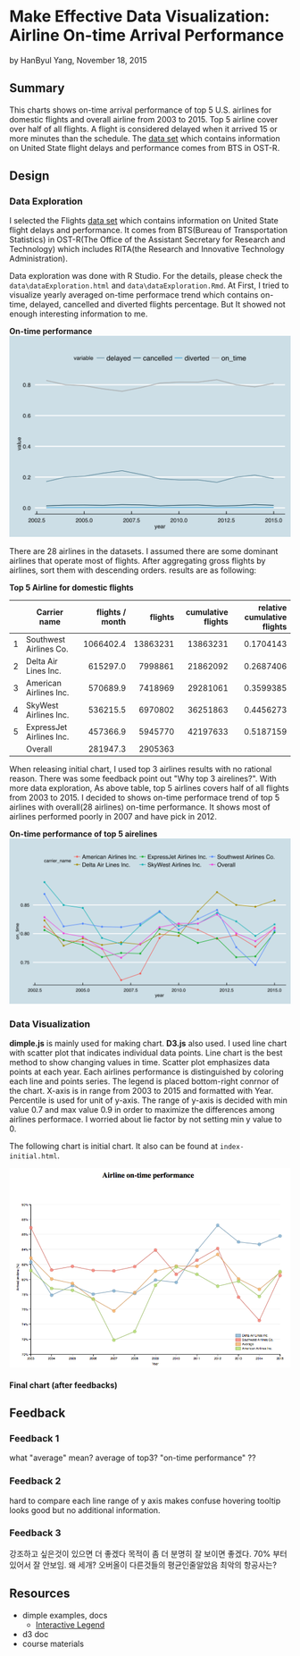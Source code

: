 Make Effective Data Visualization: Airline On-time Arrival Performance
========================================================
by HanByul Yang, November 18, 2015

## Summary ##
This charts shows on-time arrival performance of top 5 U.S. airlines for domestic flights and overall airline from 2003 to 2015. Top 5 airline cover over half of all flights. A flight is considered delayed when it arrived 15 or more minutes than the schedule. The [data set](http://www.transtats.bts.gov/OT_Delay/OT_DelayCause1.asp) which contains information on United State flight delays and performance comes from BTS in OST-R.

## Design ##
### Data Exploration ###
I selected the Flights [data set](http://www.transtats.bts.gov/OT_Delay/OT_DelayCause1.asp) which contains information on United State flight delays and performance. It comes from BTS(Bureau of Transportation Statistics) in OST-R(The Office of the Assistant Secretary for Research and Technology) which includes RITA(the Research and Innovative Technology Administration).

Data exploration was done with R Studio. For the details, please check the `data\dataExploration.html` and `data\dataExploration.Rmd`. At First, I tried to visualize yearly averaged on-time performace trend which contains on-time, delayed, cancelled and diverted flights percentage. But It showed not enough interesting information to me.

**On-time performance**
![average on-time performance](https://raw.githubusercontent.com/yhbyhb/data_analyst_nanodegree_p5/master/data/figure/on_time_performance_yearly-1.png)

There are 28 airlines in the datasets. I assumed there are some dominant airlines that operate most of flights. After aggregating gross flights by airlines, sort them with descending orders. results are as following:

**Top 5 Airline for domestic flights**

|  | Carrier name | flights / month | flights | cumulative flights | relative cumulative flights
|---:|---|---:|---:|---:|---:
|1 |   Southwest Airlines Co. | 1066402.4 | 13863231 | 13863231 | 0.1704143
|2 |     Delta Air Lines Inc. |  615297.0 |  7998861 | 21862092 | 0.2687406
|3 |   American Airlines Inc. |  570689.9 |  7418969 | 29281061 | 0.3599385
|4 |    SkyWest Airlines Inc. |  536215.5 |  6970802 | 36251863 | 0.4456273
|5 | ExpressJet Airlines Inc. |  457366.9 |  5945770 | 42197633 | 0.5187159
|  | Overall                  |  281947.3 |  2905363 |          |

When releasing initial chart, I used top 3 airlines results with no rational reason. There was some feedback point out "Why top 3 airelines?". With more data exploration, As above table, top 5 airlines covers half of all flights from 2003 to 2015. I decided to shows on-time performace trend of top 5 airlines with overall(28 airlines) on-time performance. It shows most of airlines performed poorly in 2007 and have pick in 2012. 

**On-time performance of top 5 airelines**
![initial plot with R](https://raw.githubusercontent.com/yhbyhb/data_analyst_nanodegree_p5/master/data/figure/top5_airlines_and_overall-1.png)

<!-- **On-time arrival performance**

Year | American Airlines Inc. | Delta Air Lines Inc. | ExpressJet Airlines Inc. | SkyWest Airlines Inc. | Southwest Airlines Co. | Overall
---|---:|---:|---:|---:|---:|---:
2003 | 0.8119 | 0.8231 | 0.8062 | 0.8898 | 0.8691 | 0.8286
2004 | 0.7879 | 0.7790 | 0.7888 | 0.8498 | 0.8126 | 0.8006
2005 | 0.7856 | 0.7917 | 0.7804 | 0.8448 | 0.8175 | 0.7947
2006 | 0.7738 | 0.7804 | 0.7592 | 0.7925 | 0.8121 | 0.7738
2007 | 0.7190 | 0.7848 | 0.7664 | 0.7819 | 0.8114 | 0.7580
2008 | 0.7305 | 0.7813 | 0.7653 | 0.8144 | 0.8171 | 0.7825
2009 | 0.7923 | 0.7992 | 0.8083 | 0.8378 | 0.8393 | 0.8111
2010 | 0.8168 | 0.7961 | 0.8015 | 0.8133 | 0.8068 | 0.8179
2011 | 0.8068 | 0.8388 | 0.7839 | 0.8175 | 0.8257 | 0.8176
2012 | 0.7910 | 0.8723 | 0.7920 | 0.8361 | 0.8413 | 0.8335
2013 | 0.7976 | 0.8501 | 0.7589 | 0.8214 | 0.7763 | 0.8007
2014 | 0.7773 | 0.8470 | 0.7603 | 0.7961 | 0.7453 | 0.7868
2015 | 0.8106 | 0.8580 | 0.8023 | 0.8162 | 0.8052 | 0.8094 -->

### Data Visualization ###
**dimple.js** is mainly used for making chart. **D3.js** also used.
I used line chart with scatter plot that indicates individual data points. Line chart is the best method to show changing values in time. Scatter plot emphasizes data points at each year. Each airlines performance is distinguished by coloring each line and points series.
The legend is placed bottom-right conrnor of the chart. X-axis is in range from 2003 to 2015 and formatted with Year. Percentile is used for unit of y-axis. The range of y-axis is decided with min value 0.7 and max value 0.9 in order to maximize the differences among airlines performace. I worried about lie factor by not setting min y value to 0.

The following chart is initial chart. It also can be found at `index-initial.html`.

![initial chart](https://raw.githubusercontent.com/yhbyhb/data_analyst_nanodegree_p5/master/data/figure/index-initial.png)

#### Final chart (after feedbacks) ####

## Feedback ##
### Feedback 1 ###
what "average" mean?  average of top3?
"on-time performance" ??
### Feedback 2 ###
hard to compare each line
range of y axis makes confuse
hovering tooltip looks good but no additional information.
### Feedback 3 ###
강조하고 싶은것이 있으면 더 좋겠다
목적이 좀 더 분명히 잘 보이면 좋겠다. 
70% 부터 있어서 잘 안보임. 
왜 세개? 오버올이 다른것들의 평균인줄알았음
최악의 항공사는?

## Resources ##
- dimple examples, docs
    - [Interactive Legend](http://dimplejs.org/advanced_examples_viewer.html?id=advanced_interactive_legends)
- d3 doc
- course materials